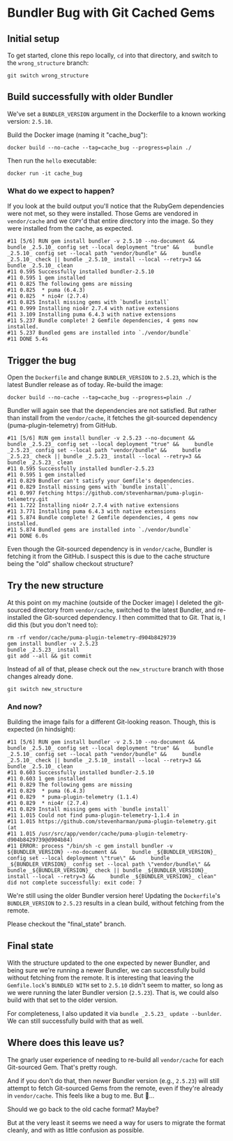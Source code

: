 # Bundler Bug with Git Cached Gems

## Initial setup

To get started, clone this repo locally, `cd` into that directory, and switch to the `wrong_structure` branch:

```console
git switch wrong_structure
```

## Build successfully with older Bundler

We've set a `BUNDLER_VERSION` argument in the Dockerfile to a known working version: `2.5.10`.

Build the Docker image (naming it "cache_bug"):

```console
docker build --no-cache --tag=cache_bug --progress=plain ./
```

Then run the `hello` executable:

```console
docker run -it cache_bug
```

### What do we expect to happen?

If you look at the build output you'll notice that the RubyGem dependencies were not met, so they were installed.
Those Gems are vendored in `vendor/cache` and we `COPY`'d that entire directory into the image.
So they were installed from the cache, as expected.

```log
#11 [5/6] RUN gem install bundler -v 2.5.10 --no-document &&     bundle _2.5.10_ config set --local deployment "true" &&     bundle _2.5.10_ config set --local path "vendor/bundle" &&     bundle _2.5.10_ check || bundle _2.5.10_ install --local --retry=3 &&     bundle _2.5.10_ clean
#11 0.595 Successfully installed bundler-2.5.10
#11 0.595 1 gem installed
#11 0.825 The following gems are missing
#11 0.825  * puma (6.4.3)
#11 0.825  * nio4r (2.7.4)
#11 0.825 Install missing gems with `bundle install`
#11 0.999 Installing nio4r 2.7.4 with native extensions
#11 3.109 Installing puma 6.4.3 with native extensions
#11 5.237 Bundle complete! 2 Gemfile dependencies, 4 gems now installed.
#11 5.237 Bundled gems are installed into `./vendor/bundle`
#11 DONE 5.4s
```

## Trigger the bug

Open the `Dockerfile` and change `BUNDLER_VERSION` to `2.5.23`, which is the latest Bundler release as of today.
Re-build the image:

```console
docker build --no-cache --tag=cache_bug --progress=plain ./
```

Bundler will again see that the dependencies are not satisfied.
But rather than install from the `vendor/cache`, it fetches the git-sourced dependency (puma-plugin-telemetry) from GitHub.

```log
#11 [5/6] RUN gem install bundler -v 2.5.23 --no-document &&     bundle _2.5.23_ config set --local deployment "true" &&     bundle _2.5.23_ config set --local path "vendor/bundle" &&     bundle _2.5.23_ check || bundle _2.5.23_ install --local --retry=3 &&     bundle _2.5.23_ clean
#11 0.595 Successfully installed bundler-2.5.23
#11 0.595 1 gem installed
#11 0.829 Bundler can't satisfy your Gemfile's dependencies.
#11 0.829 Install missing gems with `bundle install`.
#11 0.997 Fetching https://github.com/stevenharman/puma-plugin-telemetry.git
#11 1.722 Installing nio4r 2.7.4 with native extensions
#11 3.771 Installing puma 6.4.3 with native extensions
#11 5.874 Bundle complete! 2 Gemfile dependencies, 4 gems now installed.
#11 5.874 Bundled gems are installed into `./vendor/bundle`
#11 DONE 6.0s
```

Even though the Git-sourced dependency is in `vendor/cache`, Bundler is fetching it from the GitHub.
I suspect this is due to the cache structure being the "old" shallow checkout structure?

## Try the new structure

At this point on my machine (outside of the Docker image) I deleted the git-sourced directory from `vendor/cache`, switched to the latest Bundler, and re-installed the Git-sourced dependency.
I then committed that to Git.
That is, I did this (but you don't need to):

```console
rm -rf vendor/cache/puma-plugin-telemetry-d904b8429739
gem install bundler -v 2.5.23
bundle _2.5.23_ install
git add --all && git commit
```

Instead of all of that, please check out the `new_structure` branch with those changes already done.

```console
git switch new_structure
```

### And now?

Building the image fails for a different Git-looking reason.
Though, this is expected (in hindsight):

```log
#11 [5/6] RUN gem install bundler -v 2.5.10 --no-document &&     bundle _2.5.10_ config set --local deployment "true" &&     bundle _2.5.10_ config set --local path "vendor/bundle" &&     bundle _2.5.10_ check || bundle _2.5.10_ install --local --retry=3 &&     bundle _2.5.10_ clean
#11 0.603 Successfully installed bundler-2.5.10
#11 0.603 1 gem installed
#11 0.829 The following gems are missing
#11 0.829  * puma (6.4.3)
#11 0.829  * puma-plugin-telemetry (1.1.4)
#11 0.829  * nio4r (2.7.4)
#11 0.829 Install missing gems with `bundle install`
#11 1.015 Could not find puma-plugin-telemetry-1.1.4 in
#11 1.015 https://github.com/stevenharman/puma-plugin-telemetry.git (at
#11 1.015 /usr/src/app/vendor/cache/puma-plugin-telemetry-d904b8429739@d904b84)
#11 ERROR: process "/bin/sh -c gem install bundler -v ${BUNDLER_VERSION} --no-document &&     bundle _${BUNDLER_VERSION}_ config set --local deployment \"true\" &&     bundle _${BUNDLER_VERSION}_ config set --local path \"vendor/bundle\" &&     bundle _${BUNDLER_VERSION}_ check || bundle _${BUNDLER_VERSION}_ install --local --retry=3 &&     bundle _${BUNDLER_VERSION}_ clean" did not complete successfully: exit code: 7
```

We're still using the older Bundler version here!
Updating the `Dockerfile`'s `BUNDLER_VERSION` to `2.5.23` results in a clean build, without fetching from the remote.

Please checkout the "final_state" branch.

## Final state

With the structure updated to the one expected by newer Bundler, and being sure we're running a newer Bundler, we can successfully build without fetching from the remote.
It is interesting that leaving the `Gemfile.lock`'s `BUNDLED WITH` set to `2.5.10` didn't seem to matter, so long as we were running the later Bundler version (`2.5.23`).
That is, we could also build with that set to the older version.

For completeness, I also updated it via `bundle _2.5.23_ update --bunlder`.
We can still successfully build with that as well.


## Where does this leave us?

The gnarly user experience of needing to re-build all `vendor/cache` for each Git-sourced Gem.
That's pretty rough.

And if you don't do that, then newer Bundler version (e.g., `2.5.23`) will still attempt to fetch Git-sourced Gems from the remote, even if they're already in `vendor/cache`.
This feels like a bug to me.
But 🤷…

Should we go back to the old cache format?
Maybe?

But at the very least it seems we need a way for users to migrate the format cleanly, and with as little confusion as possible.
